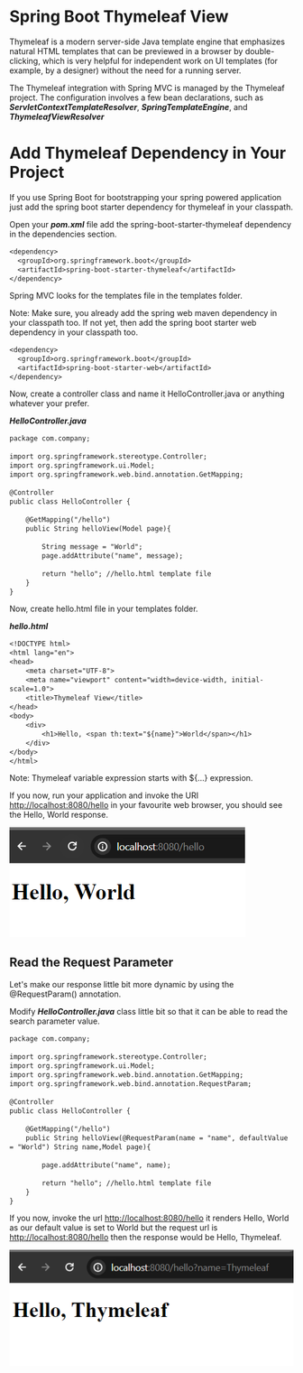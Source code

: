 # Spring Boot Thymeleaf View

Thymeleaf is a modern server-side Java template engine that emphasizes natural HTML templates that can be previewed in a browser by double-clicking, which is very helpful for independent work on UI templates (for example, by a designer) without the need for a running server. 

The Thymeleaf integration with Spring MVC is managed by the Thymeleaf project. The configuration involves a few bean declarations, such as ***ServletContextTemplateResolver***, ***SpringTemplateEngine***, and ***ThymeleafViewResolver***

# Add Thymeleaf Dependency in Your Project

If you use Spring Boot for bootstrapping your spring powered application just add the spring boot starter dependency for thymeleaf in your classpath.

Open your ***pom.xml*** file add the spring-boot-starter-thymeleaf dependency in the dependencies section.

```
<dependency>
  <groupId>org.springframework.boot</groupId>
  <artifactId>spring-boot-starter-thymeleaf</artifactId>
</dependency>
```

Spring MVC looks for the templates file in the templates folder. 

Note: Make sure, you already add the spring web maven dependency in your classpath too. If not yet, then add the spring boot starter web dependency in your classpath too.

```
<dependency>
  <groupId>org.springframework.boot</groupId>
  <artifactId>spring-boot-starter-web</artifactId>
</dependency>
```

Now, create a controller class and name it HelloController.java or anything whatever your prefer.

***HelloController.java***

```
package com.company;

import org.springframework.stereotype.Controller;
import org.springframework.ui.Model;
import org.springframework.web.bind.annotation.GetMapping;

@Controller
public class HelloController {

    @GetMapping("/hello")
    public String helloView(Model page){
        
        String message = "World";
        page.addAttribute("name", message);

        return "hello"; //hello.html template file
    }
}
```

Now, create hello.html file in your templates folder.

***hello.html***

```
<!DOCTYPE html>
<html lang="en">
<head>
    <meta charset="UTF-8">
    <meta name="viewport" content="width=device-width, initial-scale=1.0">
    <title>Thymeleaf View</title>
</head>
<body>
    <div>
        <h1>Hello, <span th:text="${name}">World</span></h1>
    </div>
</body>
</html>
```

Note: Thymeleaf variable expression starts with ${...} expression.

If you now, run your application and invoke the URI [http://localhost:8080/hello](http://localhost:8080/hello) in your favourite web browser, you should see the Hello, World response.

![alt text](image1.png)

## Read the Request Parameter

Let's make our response little bit more dynamic by using the @RequestParam() annotation.

Modify ***HelloController.java*** class little bit so that it can be able to read the search parameter value.

```
package com.company;

import org.springframework.stereotype.Controller;
import org.springframework.ui.Model;
import org.springframework.web.bind.annotation.GetMapping;
import org.springframework.web.bind.annotation.RequestParam;

@Controller
public class HelloController {

    @GetMapping("/hello")
    public String helloView(@RequestParam(name = "name", defaultValue = "World") String name,Model page){

        page.addAttribute("name", name);

        return "hello"; //hello.html template file
    }
}
```

If you now, invoke the url [http://localhost:8080/hello](http://localhost:8080/hello) it renders Hello, World as our default value is set to World but the request url is [http://localhost:8080/hello](http://localhost:8080/hello?name=Thymeleaf) then the response would be Hello, Thymeleaf.

![alt text](image2.png)